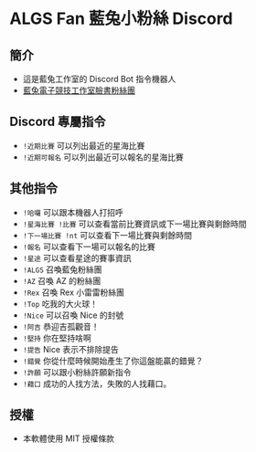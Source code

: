 # ALGS Fan 藍兔小粉絲 Discord

## 簡介
+ 這是藍兔工作室的 Discord Bot 指令機器人
+ [藍兔電子競技工作室臉書粉絲團](https://www.facebook.com/ALGSSC2/)

## Discord 專屬指令
+ `!近期比賽` 可以列出最近的星海比賽
+ `!近期可報名` 可以列出最近可以報名的星海比賽

## 其他指令
+ `!哈囉` 可以跟本機器人打招呼
+ `!星海比賽 !比賽` 可以查看當前比賽資訊或下一場比賽與剩餘時間
+ `!下一場比賽 !nt` 可以查看下一場比賽與剩餘時間
+ `!報名` 可以查看下一場可以報名的比賽
+ `!星途` 可以查看星途的賽事資訊
+ `!ALGS` 召喚藍兔粉絲團
+ `!AZ` 召喚 AZ 的粉絲團
+ `!Rex` 召喚 Rex 小雷雷粉絲團
+ `!Top` 吃我的大火球！
+ `!Nice` 可以召喚 Nice 的封號
+ `!阿吉` 恭迎吉孤觀音！
+ `!堅持` 你在堅持啥啊
+ `!提告` Nice 表示不排除提告
+ `!錯覺` 你從什麼時候開始產生了你這盤能贏的錯覺？
+ `!許願` 可以跟小粉絲許願新指令
+ `!藉口` 成功的人找方法，失敗的人找藉口。

## 授權
+ 本軟體使用 MIT 授權條款

